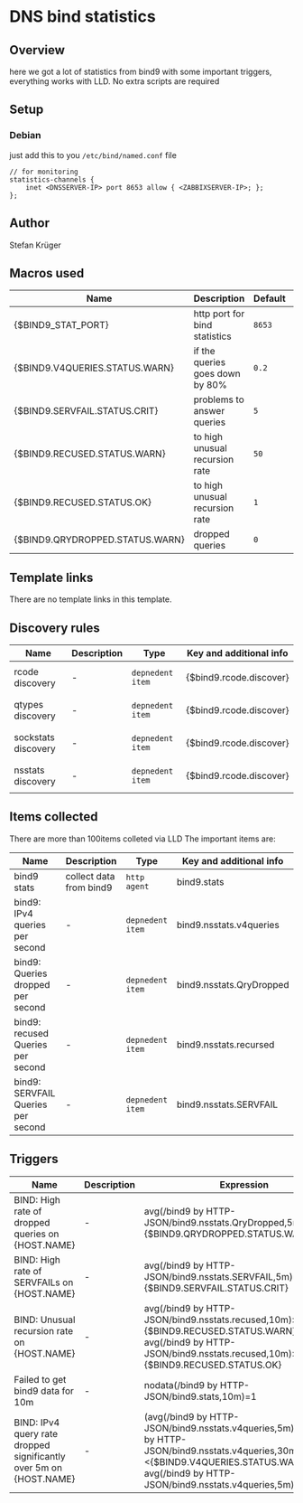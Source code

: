 # DNS bind statistics

## Overview

here we got a lot of statistics from bind9 with some important triggers, everything works with LLD. No extra scripts are required

## Setup
### Debian
just add this to you `/etc/bind/named.conf` file

```
// for monitoring
statistics-channels {
    inet <DNSSERVER-IP> port 8653 allow { <ZABBIXSERVER-IP>; };
};

```

## Author

Stefan Krüger

## Macros used

|Name|Description|Default|Type|
|----|-----------|-------|----|
| {$BIND9_STAT_PORT}|http port for bind statistics|`8653`|Text macro|
| {$BIND9.V4QUERIES.STATUS.WARN} | if the queries goes down by 80% |`0.2`|Text macro|
| {$BIND9.SERVFAIL.STATUS.CRIT} | problems to answer queries|`5`|Text macro|
| {$BIND9.RECUSED.STATUS.WARN} | to high unusual recursion rate|`50`|Text macro|
| {$BIND9.RECUSED.STATUS.OK} | to high unusual recursion rate|`1`|Text macro|
| {$BIND9.QRYDROPPED.STATUS.WARN} | dropped queries|`0`|Text macro|


## Template links

There are no template links in this template.

## Discovery rules

|Name|Description|Type|Key and additional info|
|----|-----------|----|----|
|rcode discovery|<p>-</p>|`depnedent item`|{$bind9.rcode.discover}|
|qtypes discovery|<p>-</p>|`depnedent item`|{$bind9.rcode.discover}|
|sockstats discovery|<p>-</p>|`depnedent item`|{$bind9.rcode.discover}|
|nsstats discovery|<p>-</p>|`depnedent item`|{$bind9.rcode.discover}|


## Items collected
There are more than 100items colleted via LLD
The important items are:

|Name|Description|Type|Key and additional info|
|----|-----------|----|----|
|bind9 stats|collect data from bind9|`http agent`|bind9.stats|
|bind9: IPv4 queries per second|<p>-</p>|`depnedent item`|bind9.nsstats.v4queries|
|bind9: Queries dropped per second|<p>-</p>|`depnedent item`|bind9.nsstats.QryDropped|
|bind9: recused Queries per second|<p>-</p>|`depnedent item`|bind9.nsstats.recursed|
|bind9: SERVFAIL Queries per second|<p>-</p>|`depnedent item`|bind9.nsstats.SERVFAIL|


## Triggers

|Name|Description|Expression|Priority|
|----|-----------|----------|--------|
|BIND: High rate of dropped queries on {HOST.NAME}|<p>-</p>|avg(/bind9 by HTTP-JSON/bind9.nsstats.QryDropped,5m)>{$BIND9.QRYDROPPED.STATUS.WARN} | high|
|BIND: High rate of SERVFAILs on {HOST.NAME}|<p>-</p>| avg(/bind9 by HTTP-JSON/bind9.nsstats.SERVFAIL,5m)>{$BIND9.SERVFAIL.STATUS.CRIT} | high|
|BIND: Unusual recursion rate on {HOST.NAME}|<p>-</p>|avg(/bind9 by HTTP-JSON/bind9.nsstats.recused,10m)>{$BIND9.RECUSED.STATUS.WARN} or avg(/bind9 by HTTP-JSON/bind9.nsstats.recused,10m)>{$BIND9.RECUSED.STATUS.OK}| warning|
|Failed to get bind9 data for 10m |<p>-</p>|nodata(/bind9 by HTTP-JSON/bind9.stats,10m)=1 | Warning|
|BIND: IPv4 query rate dropped significantly over 5m on {HOST.NAME} |<p>-</p>|(avg(/bind9 by HTTP-JSON/bind9.nsstats.v4queries,5m)/avg(/bind9 by HTTP-JSON/bind9.nsstats.v4queries,30m))<{$BIND9.V4QUERIES.STATUS.WARN} and avg(/bind9 by HTTP-JSON/bind9.nsstats.v4queries,5m)>0| high|

